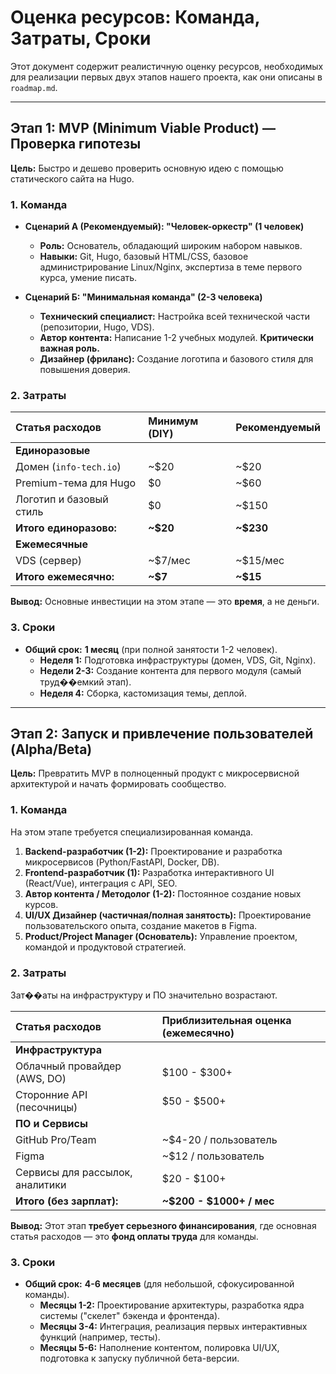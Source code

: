 # Оценка ресурсов: Команда, Затраты, Сроки

Этот документ содержит реалистичную оценку ресурсов, необходимых для реализации первых двух этапов нашего проекта, как они описаны в `roadmap.md`.

---

## Этап 1: MVP (Minimum Viable Product) — Проверка гипотезы

**Цель:** Быстро и дешево проверить основную идею с помощью статического сайта на Hugo.

### 1. Команда

*   **Сценарий А (Рекомендуемый): "Человек-оркестр" (1 человек)**
    *   **Роль:** Основатель, обладающий широким набором навыков.
    *   **Навыки:** Git, Hugo, базовый HTML/CSS, базовое администрирование Linux/Nginx, экспертиза в теме первого курса, умение писать.

*   **Сценарий Б: "Минимальная команда" (2-3 человека)**
    *   **Технический специалист:** Настройка всей технической части (репозитории, Hugo, VDS).
    *   **Автор контента:** Написание 1-2 учебных модулей. **Критически важная роль.**
    *   **Дизайнер (фриланс):** Создание логотипа и базового стиля для повышения доверия.

### 2. Затраты

| Статья расходов | Минимум (DIY) | Рекомендуемый |
| :--- | :--- | :--- |
| **Единоразовые** | | |
| Домен (`info-tech.io`) | ~$20 | ~$20 |
| Premium-тема для Hugo | $0 | ~$60 |
| Логотип и базовый стиль | $0 | ~$150 |
| **Итого единоразово:** | **~$20** | **~$230** |
| **Ежемесячные** | | |
| VDS (сервер) | ~$7/мес | ~$15/мес |
| **Итого ежемесячно:** | **~$7** | **~$15** |

**Вывод:** Основные инвестиции на этом этапе — это **время**, а не деньги.

### 3. Сроки

*   **Общий срок:** **1 месяц** (при полной занятости 1-2 человек).
    *   **Неделя 1:** Подготовка инфраструктуры (домен, VDS, Git, Nginx).
    *   **Недели 2-3:** Создание контента для первого модуля (самый труд��емкий этап).
    *   **Неделя 4:** Сборка, кастомизация темы, деплой.

---

## Этап 2: Запуск и привлечение пользователей (Alpha/Beta)

**Цель:** Превратить MVP в полноценный продукт с микросервисной архитектурой и начать формировать сообщество.

### 1. Команда

На этом этапе требуется специализированная команда.

1.  **Backend-разработчик (1-2):** Проектирование и разработка микросервисов (Python/FastAPI, Docker, DB).
2.  **Frontend-разработчик (1):** Разработка интерактивного UI (React/Vue), интеграция с API, SEO.
3.  **Автор контента / Методолог (1-2):** Постоянное создание новых курсов.
4.  **UI/UX Дизайнер (частичная/полная занятость):** Проектирование пользовательского опыта, создание макетов в Figma.
5.  **Product/Project Manager (Основатель):** Управление проектом, командой и продуктовой стратегией.

### 2. Затраты

Зат��аты на инфраструктуру и ПО значительно возрастают.

| Статья расходов | Приблизительная оценка (ежемесячно) |
| :--- | :--- |
| **Инфраструктура** | |
| Облачный провайдер (AWS, DO) | $100 - $300+ |
| Сторонние API (песочницы) | $50 - $500+ |
| **ПО и Сервисы** | |
| GitHub Pro/Team | ~$4-20 / пользователь |
| Figma | ~$12 / пользователь |
| Сервисы для рассылок, аналитики | $20 - $100+ |
| **Итого (без зарплат):** | **~$200 - $1000+ / мес** |

**Вывод:** Этот этап **требует серьезного финансирования**, где основная статья расходов — это **фонд оплаты труда** для команды.

### 3. Сроки

*   **Общий срок:** **4-6 месяцев** (для небольшой, сфокусированной команды).
    *   **Месяцы 1-2:** Проектирование архитектуры, разработка ядра системы ("скелет" бэкенда и фронтенда).
    *   **Месяцы 3-4:** Интеграция, реализация первых интерактивных функций (например, тесты).
    *   **Месяцы 5-6:** Наполнение контентом, полировка UI/UX, подготовка к запуску публичной бета-версии.

